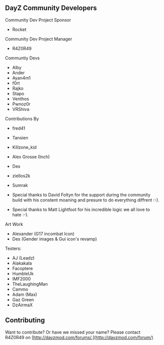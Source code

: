 DayZ Community Developers
-------
Community Dev Project Sponsor
* Rocket


Community Dev Project Manager
* R4Z0R49

Communtiy Devs
* Alby
* Ander
* Ayan4m1
* f0rt
* Rajko
* Stapo
* Venthos
* Pwnoz0r
* VRShiva

Contributions By
* fred41
* Tansien
* Killzone_kid
* Alex Grosse (Inch)
* Des
* ziellos2k
* Sumrak

* Special thanks to David Foltyn for the support during the community build with his constent moaning and presure to do everything diffrent :-).
* Special thanks to Matt Lightfoot for his incredible logic we all love to hate :-).

Art Work
* Alexander (G17 incombat Icon)
* Des (Gender images & Gui icon's revamp)

Testers:
* AJ (Leadz)
* Alakakala
* Facoptere
* HumbleUk
* IMF2000
* TheLaughingMan
* Cammo
* Adam (Max)
* Gaz Green
* DzAirmaX

Contributing
------------
Want to contribute? Or have we missed your name?
Please contact R4Z0R49 on [http://dayzmod.com/forums/.](http://dayzmod.com/forum/)
